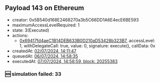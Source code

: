 ## Payload 143 on Ethereum

- creator: 0x5B540d168E2468270a3b5C66DD1A6E4ecE6BE593
- maximumAccessLevelRequired: 1
- state: 3(Executed)
- actions:
  - [0x69417fd4aeC1B14DEB633B0D210aD53428b323B7](https://etherscan.io/tx/0x69417fd4aeC1B14DEB633B0D210aD53428b323B7), accessLevel: 1, withDelegateCall: true, value: 0, signature: execute(), callData: 0x
- createdAt: [02/07/2024, 14:11:47](https://etherscan.io/tx/0xdf153f4f08759b982544e5f322d666039b5e08334f3a2083618949e32f69a0eb)
- queuedAt: [06/07/2024, 14:58:35](https://etherscan.io/tx/0x673d53a0260387693aec6b7c052bae5116dbe1e23d4e0d1363a8486156ff3f29)
- executedAt: [07/07/2024, 14:58:59, block: 20255383](https://etherscan.io/tx/0xfdea0ce45e53e912c53e65934385af382d76572f8a57a1c662dc8e19c7e9f87a)

### :sos: simulation failed: 33
